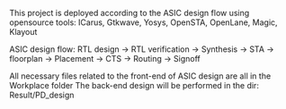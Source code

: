This project is deployed according to the ASIC design flow using opensource tools:
ICarus, Gtkwave, Yosys, OpenSTA, OpenLane, Magic, Klayout

ASIC design flow:
RTL design -> RTL verification -> Synthesis -> STA -> floorplan -> Placement -> CTS -> Routing -> Signoff

All necessary files related to the front-end of ASIC design are all in the Workplace folder 
The back-end design will be performed in the dir: Result/PD_design
